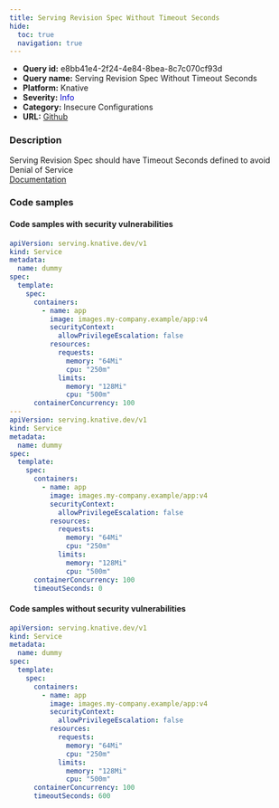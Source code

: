 ```yaml
---
title: Serving Revision Spec Without Timeout Seconds
hide:
  toc: true
  navigation: true
---
```


<style>
  .highlight .hll {
    background-color: #ff171742;
  }
  .md-content {
    max-width: 1100px;
    margin: 0 auto;
  }
</style>

-   **Query id:** e8bb41e4-2f24-4e84-8bea-8c7c070cf93d
-   **Query name:** Serving Revision Spec Without Timeout Seconds
-   **Platform:** Knative
-   **Severity:** <span style="color:#00C">Info</span>
-   **Category:** Insecure Configurations
-   **URL:** [Github](https://github.com/Checkmarx/kics/tree/master/assets/queries/knative/serving_revision_spec_without_timeout_settings)

### Description
Serving Revision Spec should have Timeout Seconds defined to avoid Denial of Service<br>
[Documentation](https://knative.dev/docs/reference/api/serving-api/#serving.knative.dev/v1.RevisionSpec)

### Code samples
#### Code samples with security vulnerabilities
```yaml title="Postitive test num. 1 - yaml file" hl_lines="42 7"
apiVersion: serving.knative.dev/v1
kind: Service
metadata:
  name: dummy
spec:
  template:
    spec:
      containers:
        - name: app
          image: images.my-company.example/app:v4
          securityContext:
            allowPrivilegeEscalation: false
          resources:
            requests:
              memory: "64Mi"
              cpu: "250m"
            limits:
              memory: "128Mi"
              cpu: "500m"
      containerConcurrency: 100
---
apiVersion: serving.knative.dev/v1
kind: Service
metadata:
  name: dummy
spec:
  template:
    spec:
      containers:
        - name: app
          image: images.my-company.example/app:v4
          securityContext:
            allowPrivilegeEscalation: false
          resources:
            requests:
              memory: "64Mi"
              cpu: "250m"
            limits:
              memory: "128Mi"
              cpu: "500m"
      containerConcurrency: 100
      timeoutSeconds: 0

```


#### Code samples without security vulnerabilities
```yaml title="Negative test num. 1 - yaml file"
apiVersion: serving.knative.dev/v1
kind: Service
metadata:
  name: dummy
spec:
  template:
    spec:
      containers:
        - name: app
          image: images.my-company.example/app:v4
          securityContext:
            allowPrivilegeEscalation: false
          resources:
            requests:
              memory: "64Mi"
              cpu: "250m"
            limits:
              memory: "128Mi"
              cpu: "500m"
      containerConcurrency: 100
      timeoutSeconds: 600      

```

